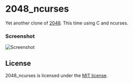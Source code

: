 # 2048_ncurses

Yet another clone of [2048](http://gabrielecirulli.github.io/2048/). This time using C and ncurses.

### Screenshot

![Screenshot](https://user-images.githubusercontent.com/1019538/28244803-9be1348a-69cb-11e7-9831-3b92ec658d8e.png)

## License

2048_ncurses is licensed under the [MIT license](https://github.com/eliezersouzareis/2048_ncurses/blob/master/LICENSE).

